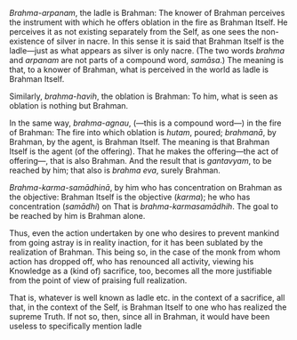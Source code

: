 *Brahma-arpanam*, the ladle is Brahman: The knower of Brahman perceives the instrument with which he offers oblation in the fire as Brahman Itself. He perceives it as not existing separately from the Self, as one sees the non-existence of silver in nacre. In this sense it is said that Brahman Itself is the ladle—just as what appears as silver is only nacre. (The two words *brahma* and *arpanam* are not parts of a compound word, *samāsa*.) The meaning is that, to a knower of Brahman, what is perceived in the world as ladle is Brahman Itself.

Similarly, *brahma-havih*, the oblation is Brahman: To him, what is seen as oblation is nothing but Brahman.

In the same way, *brahma-agnau*, (—this is a compound word—) in the fire of Brahman: The fire into which oblation is *hutam*, poured; *brahmanā*, by Brahman, by the agent, is Brahman Itself. The meaning is that Brahman Itself is the agent (of the offering). That he makes the offering—the act of offering—, that is also Brahman. And the result that is *gantavyam*, to be reached by him; that also is *brahma eva*, surely Brahman.

*Brahma-karma-samādhinā*, by him who has concentration on Brahman as the objective: Brahman Itself is the objective (*karma*); he who has concentration (*samādhi*) on That is *brahma-karmasamādhih*. The goal to be reached by him is Brahman alone.

Thus, even the action undertaken by one who desires to prevent mankind from going astray is in reality inaction, for it has been sublated by the realization of Brahman. This being so, in the case of the monk from whom action has dropped off, who has renounced all activity, viewing his Knowledge as a (kind of) sacrifice, too, becomes all the more justifiable from the point of view of praising full realization.

That is, whatever is well known as ladle etc. in the context of a sacrifice, all that, in the context of the Self, is Brahman Itself to one who has realized the supreme Truth. If not so, then, since all in Brahman, it would have been useless to specifically mention ladle